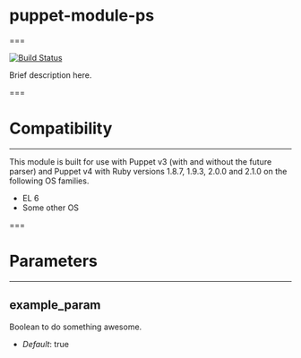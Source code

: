 # puppet-module-ps
===

[![Build Status](https://travis-ci.org/sagreen/puppet-module-ps.png?branch=master)](https://travis-ci.org/sagreen/puppet-module-ps)

Brief description here.

===

# Compatibility
---------------
This module is built for use with Puppet v3 (with and without the future
parser) and Puppet v4 with Ruby versions 1.8.7, 1.9.3, 2.0.0 and 2.1.0 on the
following OS families.

* EL 6
* Some other OS

===

# Parameters
------------

example_param
-------------
Boolean to do something awesome.

- *Default*: true
